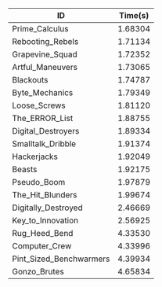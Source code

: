 |ID|Time(s)|
|-|-|
|Prime_Calculus|1.68304|
|Rebooting_Rebels|1.71134|
|Grapevine_Squad|1.72352|
|Artful_Maneuvers|1.73065|
|Blackouts|1.74787|
|Byte_Mechanics|1.79349|
|Loose_Screws|1.81120|
|The_ERROR_List|1.88755|
|Digital_Destroyers|1.89334|
|Smalltalk_Dribble|1.91374|
|Hackerjacks|1.92049|
|Beasts|1.92175|
|Pseudo_Boom|1.97879|
|The_Hit_Blunders|1.99674|
|Digitally_Destroyed|2.46669|
|Key_to_Innovation|2.56925|
|Rug_Heed_Bend|4.33530|
|Computer_Crew|4.33996|
|Pint_Sized_Benchwarmers|4.39934|
|Gonzo_Brutes|4.65834|
